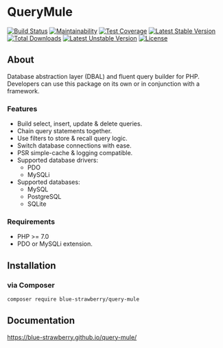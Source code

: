 # QueryMule

[![Build Status](https://travis-ci.org/blue-strawberry/query-mule.svg?branch=master)](https://travis-ci.org/blue-strawberry/query-mule)
[![Maintainability](https://api.codeclimate.com/v1/badges/407b96ee7766eb73ba22/maintainability)](https://codeclimate.com/github/blue-strawberry/query-mule/maintainability)
[![Test Coverage](https://api.codeclimate.com/v1/badges/407b96ee7766eb73ba22/test_coverage)](https://codeclimate.com/github/blue-strawberry/query-mule/test_coverage)
[![Latest Stable Version](https://poser.pugx.org/blue-strawberry/query-mule/v/stable)](https://packagist.org/packages/blue-strawberry/query-mule)
[![Total Downloads](https://poser.pugx.org/blue-strawberry/query-mule/downloads)](https://packagist.org/packages/blue-strawberry/query-mule)
[![Latest Unstable Version](https://poser.pugx.org/blue-strawberry/query-mule/v/unstable)](https://packagist.org/packages/blue-strawberry/query-mule)
[![License](https://poser.pugx.org/blue-strawberry/query-mule/license)](https://packagist.org/packages/blue-strawberry/query-mule)

## About
Database abstraction layer (DBAL) and fluent query builder for PHP. Developers can use this package on its own or in conjunction with a framework.

### Features
* Build select, insert, update & delete queries. 
* Chain query statements together.
* Use filters to store & recall query logic. 
* Switch database connections with ease.
* PSR simple-cache & logging compatible.
* Supported database drivers: 
    * PDO
    * MySQLi
* Supported databases: 
    * MySQL
    * PostgreSQL
    * SQLite

### Requirements
* PHP >= 7.0
* PDO or MySQLi extension.

## Installation

### via Composer
```bash
composer require blue-strawberry/query-mule
```

## Documentation
https://blue-strawberry.github.io/query-mule/